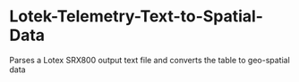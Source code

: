 # Lotek-Telemetry-Text-to-Spatial-Data
Parses a Lotex  SRX800 output text file and converts the table to geo-spatial data
